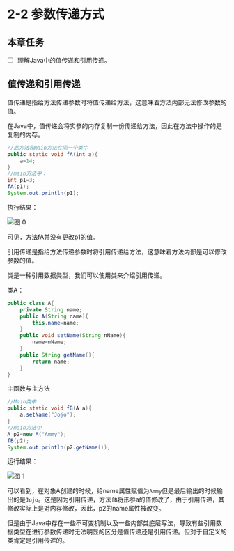 # 2-2 参数传递方式
## 本章任务
- [ ] 理解Java中的值传递和引用传递。

## 值传递和引用传递

值传递是指给方法传递参数时将值传递给方法，这意味着方法内部无法修改参数的值。

在Java中，值传递会将实参的内存复制一份传递给方法，因此在方法中操作的是复制的内存。

```java
//此方法和main方法在同一个类中
public static void fA(int a){
    a=14;
}
//main方法中：
int p1=3;
fA(p1);
System.out.println(p1);
```

执行结果：

![图 0](https://s2.loli.net/2023/09/26/w5rjuhAUkiFsQSN.png)  

可见，方法fA并没有更改p1的值。

引用传递是指给方法传递参数时将引用传递给方法，这意味着方法内部是可以修改参数的值。

类是一种引用数据类型，我们可以使用类来介绍引用传递。

类A：
```java
public class A{
    private String name;
    public A(String name){
        this.name=name;
    }
    public void setName(String nName){
        name=nName;
    }
    public String getName(){
        return name;
    }
}
```

主函数与主方法

```java
//Main类中
public static void fB(A a){
    a.setName("Jojo");
}
//main方法中
A p2=new A("Ammy");
fB(p2);
System.out.println(p2.getName());
```

运行结果：

![图 1](https://s2.loli.net/2023/09/26/kzAFP7x6WrVD2oR.png)  

可以看到，在对象A创建的时候，给name属性赋值为`Ammy`但是最后输出的时候输出的是`Jojo`。这是因为引用传递，方法`fB`将形参a的值修改了，由于引用传递，其修改实际上是对内存修改，因此，p2的name属性被改变。

但是由于Java中存在一些不可变机制以及一些内部类底层写法，导致有些引用数据类型在进行参数传递时无法明显的区分是值传递还是引用传递。但对于自定义的类肯定是引用传递的。